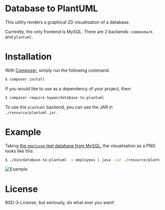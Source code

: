 # Database to PlantUML

This utility renders a graphical 2D visualisation of a database.

Currently, the only frontend is MySQL. There are 2 backends: `commonmark` and `plantuml`.

# Installation

With [Composer](https://getcomposer.org/), simply run the following command:

```sh
$ composer install
```

If you would like to use as a dependency of your project, then:

```sh
$ composer require hywan/database-to-plantuml
```

To use the `plantuml` backend, you can use the JAR in `./resource/plantuml.jar`.

# Example

Taking
[the `employee` test database from MySQL](https://github.com/datacharmer/test_db),
the visualisation as a PNG looks like this:

```sh
$ ./bin/database-to-plantuml -s employees | java -jar ./resource/plantuml.jar -verbose -pipe > output.png
```

![Example](https://cldup.com/KJOGt3Tev9.png)

# License

BSD-3-License, but seriously, do what ever you want!
